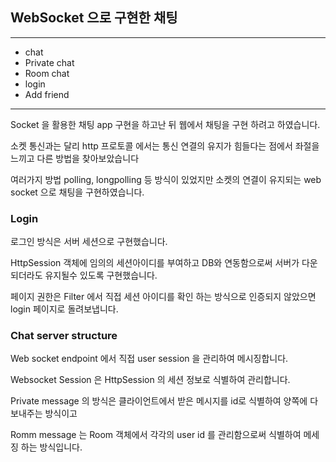 ## WebSocket 으로 구현한 채팅

---

- chat
- Private chat
- Room chat
- login
- Add friend

---

Socket 을 활용한 채팅 app 구현을 하고난 뒤 웹에서 채팅을 구현 하려고 하였습니다.

소켓 통신과는 달리 http 프로토콜 에서는 통신 연결의 유지가 힘들다는 점에서 좌절을 느끼고 다른 방법을 찾아보았습니다

 여러가지 방법 polling, longpolling 등 방식이 있었지만 소켓의 연결이 유지되는 web socket 으로 채팅을 구현하였습니다.



### Login 

로그인 방식은 서버 세션으로 구현했습니다.

HttpSession 객체에 임의의 세션아이디를 부여하고 DB와 연동함으로써 서버가 다운되더라도 유지될수 있도록 구현했습니다.

페이지 권한은 Filter 에서 직접 세션 아이디를 확인 하는 방식으로 인증되지 않았으면 login 페이지로 돌려보냅니다.



### Chat server structure

Web socket endpoint 에서 직접 user session 을 관리하여 메시징합니다.

 Websocket Session 은 HttpSession 의 세션 정보로 식별하여 관리합니다.

Private message 의 방식은 클라이언트에서 받은 메시지를 id로 식별하여 양쪽에 다보내주는 방식이고

Romm message 는 Room 객체에서 각각의 user id 를 관리함으로써 식별하여 메세징 하는 방식입니다.





